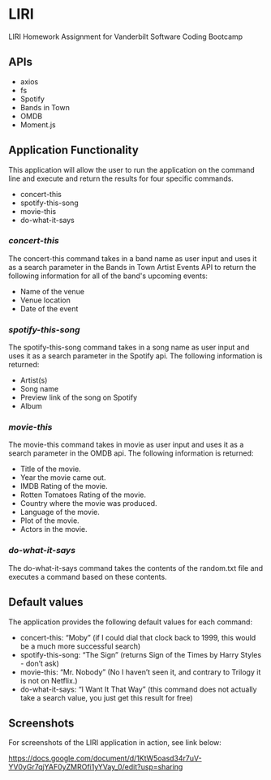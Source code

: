 # LIRI
LIRI Homework Assignment for Vanderbilt Software Coding Bootcamp

## APIs 
* axios
* fs
* Spotify
* Bands in Town
* OMDB
* Moment.js

## Application Functionality

This application will allow the user to run the application on the command line and execute and return the results for four specific commands.

* concert-this
* spotify-this-song
* movie-this
* do-what-it-says


### _concert-this_
The concert-this command takes in a band name as user input and uses it as a search parameter in the Bands in Town Artist Events API to return the following information for all of the band's upcoming events:

* Name of the venue 
* Venue location
* Date of the event


### _spotify-this-song_
The spotify-this-song command takes in a song name as user input and uses it as a search parameter in the Spotify api.  The following information is returned:

* Artist(s)
* Song name
* Preview link of the song on Spotify
* Album


### _movie-this_
The movie-this command takes in movie as user input and uses it as a search parameter in the OMDB api.  The following information is returned:

* Title of the movie.
* Year the movie came out.
* IMDB Rating of the movie.
* Rotten Tomatoes Rating of the movie.
* Country where the movie was produced.
* Language of the movie.
* Plot of the movie.
* Actors in the movie.


### _do-what-it-says_
The do-what-it-says command takes the contents of the random.txt file and executes a command based on these contents. 


## Default values
The application provides the following default values for each command:

* concert-this: “Moby” (if I could dial that clock back to 1999, this would be a much more successful search)
* spotify-this-song: “The Sign” (returns Sign of the Times by Harry Styles - don’t ask)
* movie-this: “Mr. Nobody” (No I haven’t seen it, and contrary to Trilogy it is not on Netflix.)
* do-what-it-says: “I Want It That Way” (this command does not actually take a search value, you just get this result for free)

## Screenshots
For screenshots of the LIRI application in action, see link below:

https://docs.google.com/document/d/1KtW5oasd34r7uV-YV0yGr7qjYAF0yZMROfi1yYVay_0/edit?usp=sharing
